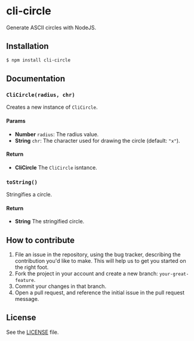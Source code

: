 # cli-circle
Generate ASCII circles with NodeJS.

## Installation

```sh
$ npm install cli-circle
```

## Documentation
### `CliCircle(radius, chr)`
Creates a new instance of `CliCircle`.

#### Params
- **Number** `radius`: The radius value.
- **String** `chr`: The character used for drawing the circle (default: `"x"`).

#### Return
- **CliCircle** The `CliCircle` isntance.

### `toString()`
Stringifies a circle.

#### Return
- **String** The stringified circle.

## How to contribute
1. File an issue in the repository, using the bug tracker, describing the
   contribution you'd like to make. This will help us to get you started on the
   right foot.
2. Fork the project in your account and create a new branch:
   `your-great-feature`.
3. Commit your changes in that branch.
4. Open a pull request, and reference the initial issue in the pull request
   message.

## License
See the [LICENSE](./LICENSE) file.
